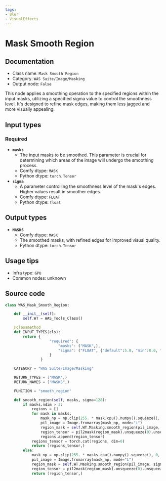 ```yaml
---
tags:
- Blur
- VisualEffects
---
```


# Mask Smooth Region
## Documentation
- Class name: `Mask Smooth Region`
- Category: `WAS Suite/Image/Masking`
- Output node: `False`

This node applies a smoothing operation to the specified regions within the input masks, utilizing a specified sigma value to control the smoothness level. It's designed to refine mask edges, making them less jagged and more visually appealing.
## Input types
### Required
- **`masks`**
    - The input masks to be smoothed. This parameter is crucial for determining which areas of the image will undergo the smoothing process.
    - Comfy dtype: `MASK`
    - Python dtype: `torch.Tensor`
- **`sigma`**
    - A parameter controlling the smoothness level of the mask's edges. Higher values result in smoother edges.
    - Comfy dtype: `FLOAT`
    - Python dtype: `float`
## Output types
- **`MASKS`**
    - Comfy dtype: `MASK`
    - The smoothed masks, with refined edges for improved visual quality.
    - Python dtype: `torch.Tensor`
## Usage tips
- Infra type: `GPU`
- Common nodes: unknown


## Source code
```python
class WAS_Mask_Smooth_Region:

    def __init__(self):
        self.WT = WAS_Tools_Class()

    @classmethod
    def INPUT_TYPES(cls):
        return {
                    "required": {
                        "masks": ("MASK",),
                        "sigma": ("FLOAT", {"default":5.0, "min":0.0, "max":128.0, "step":0.1}),
                    }
                }

    CATEGORY = "WAS Suite/Image/Masking"

    RETURN_TYPES = ("MASK",)
    RETURN_NAMES = ("MASKS",)

    FUNCTION = "smooth_region"

    def smooth_region(self, masks, sigma=128):
        if masks.ndim > 3:
            regions = []
            for mask in masks:
                mask_np = np.clip(255. * mask.cpu().numpy().squeeze(), 0, 255).astype(np.uint8)
                pil_image = Image.fromarray(mask_np, mode="L")
                region_mask = self.WT.Masking.smooth_region(pil_image, sigma)
                region_tensor = pil2mask(region_mask).unsqueeze(0).unsqueeze(1)
                regions.append(region_tensor)
            regions_tensor = torch.cat(regions, dim=0)
            return (regions_tensor,)
        else:
            mask_np = np.clip(255. * masks.cpu().numpy().squeeze(), 0, 255).astype(np.uint8)
            pil_image = Image.fromarray(mask_np, mode="L")
            region_mask = self.WT.Masking.smooth_region(pil_image, sigma)
            region_tensor = pil2mask(region_mask).unsqueeze(0).unsqueeze(1)
            return (region_tensor,)

```
